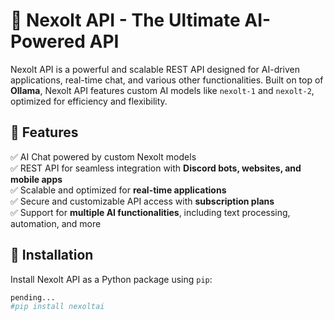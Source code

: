 # 🚀 Nexolt API - The Ultimate AI-Powered API  

Nexolt API is a powerful and scalable REST API designed for AI-driven applications, real-time chat, and various other functionalities. Built on top of **Ollama**, Nexolt API features custom AI models like `nexolt-1` and `nexolt-2`, optimized for efficiency and flexibility.  

## 🌟 Features  
✅ AI Chat powered by custom Nexolt models  
✅ REST API for seamless integration with **Discord bots, websites, and mobile apps**  
✅ Scalable and optimized for **real-time applications**  
✅ Secure and customizable API access with **subscription plans**  
✅ Support for **multiple AI functionalities**, including text processing, automation, and more  



## 🔧 Installation  
Install Nexolt API as a Python package using `pip`:  
```bash
pending...
#pip install nexoltai
